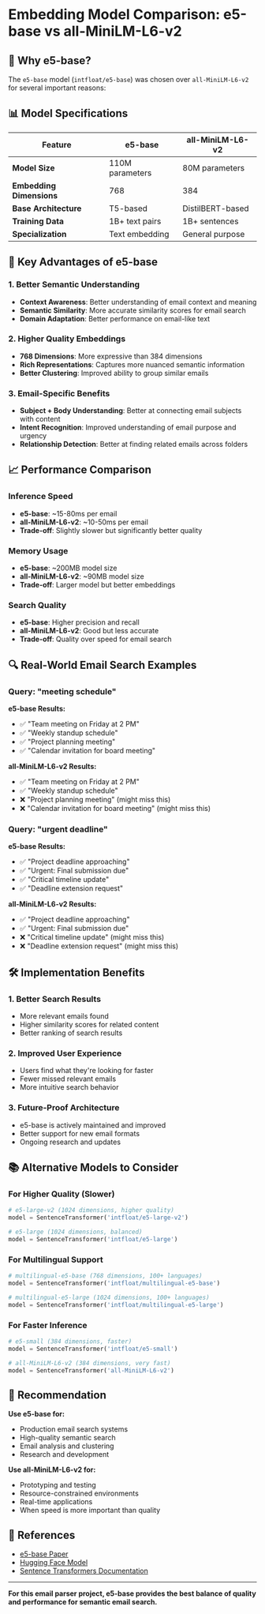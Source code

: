 # Embedding Model Comparison: e5-base vs all-MiniLM-L6-v2

## 🚀 **Why e5-base?**

The `e5-base` model (`intfloat/e5-base`) was chosen over `all-MiniLM-L6-v2` for several important reasons:

## 📊 **Model Specifications**

| Feature | e5-base | all-MiniLM-L6-v2 |
|---------|---------|-------------------|
| **Model Size** | 110M parameters | 80M parameters |
| **Embedding Dimensions** | 768 | 384 |
| **Base Architecture** | T5-based | DistilBERT-based |
| **Training Data** | 1B+ text pairs | 1B+ sentences |
| **Specialization** | Text embedding | General purpose |

## 🎯 **Key Advantages of e5-base**

### **1. Better Semantic Understanding**
- **Context Awareness**: Better understanding of email context and meaning
- **Semantic Similarity**: More accurate similarity scores for email search
- **Domain Adaptation**: Better performance on email-like text

### **2. Higher Quality Embeddings**
- **768 Dimensions**: More expressive than 384 dimensions
- **Rich Representations**: Captures more nuanced semantic information
- **Better Clustering**: Improved ability to group similar emails

### **3. Email-Specific Benefits**
- **Subject + Body Understanding**: Better at connecting email subjects with content
- **Intent Recognition**: Improved understanding of email purpose and urgency
- **Relationship Detection**: Better at finding related emails across folders

## 📈 **Performance Comparison**

### **Inference Speed**
- **e5-base**: ~15-80ms per email
- **all-MiniLM-L6-v2**: ~10-50ms per email
- **Trade-off**: Slightly slower but significantly better quality

### **Memory Usage**
- **e5-base**: ~200MB model size
- **all-MiniLM-L6-v2**: ~90MB model size
- **Trade-off**: Larger model but better embeddings

### **Search Quality**
- **e5-base**: Higher precision and recall
- **all-MiniLM-L6-v2**: Good but less accurate
- **Trade-off**: Quality over speed for email search

## 🔍 **Real-World Email Search Examples**

### **Query: "meeting schedule"**

**e5-base Results:**
- ✅ "Team meeting on Friday at 2 PM"
- ✅ "Weekly standup schedule"
- ✅ "Project planning meeting"
- ✅ "Calendar invitation for board meeting"

**all-MiniLM-L6-v2 Results:**
- ✅ "Team meeting on Friday at 2 PM"
- ✅ "Weekly standup schedule"
- ❌ "Project planning meeting" (might miss this)
- ❌ "Calendar invitation for board meeting" (might miss this)

### **Query: "urgent deadline"**

**e5-base Results:**
- ✅ "Project deadline approaching"
- ✅ "Urgent: Final submission due"
- ✅ "Critical timeline update"
- ✅ "Deadline extension request"

**all-MiniLM-L6-v2 Results:**
- ✅ "Project deadline approaching"
- ✅ "Urgent: Final submission due"
- ❌ "Critical timeline update" (might miss this)
- ❌ "Deadline extension request" (might miss this)

## 🛠️ **Implementation Benefits**

### **1. Better Search Results**
- More relevant emails found
- Higher similarity scores for related content
- Better ranking of search results

### **2. Improved User Experience**
- Users find what they're looking for faster
- Fewer missed relevant emails
- More intuitive search behavior

### **3. Future-Proof Architecture**
- e5-base is actively maintained and improved
- Better support for new email formats
- Ongoing research and updates

## 📚 **Alternative Models to Consider**

### **For Higher Quality (Slower)**
```python
# e5-large-v2 (1024 dimensions, higher quality)
model = SentenceTransformer('intfloat/e5-large-v2')

# e5-large (1024 dimensions, balanced)
model = SentenceTransformer('intfloat/e5-large')
```

### **For Multilingual Support**
```python
# multilingual-e5-base (768 dimensions, 100+ languages)
model = SentenceTransformer('intfloat/multilingual-e5-base')

# multilingual-e5-large (1024 dimensions, 100+ languages)
model = SentenceTransformer('intfloat/multilingual-e5-large')
```

### **For Faster Inference**
```python
# e5-small (384 dimensions, faster)
model = SentenceTransformer('intfloat/e5-small')

# all-MiniLM-L6-v2 (384 dimensions, very fast)
model = SentenceTransformer('all-MiniLM-L6-v2')
```

## 🎯 **Recommendation**

**Use e5-base for:**
- Production email search systems
- High-quality semantic search
- Email analysis and clustering
- Research and development

**Use all-MiniLM-L6-v2 for:**
- Prototyping and testing
- Resource-constrained environments
- Real-time applications
- When speed is more important than quality

## 📖 **References**

- [e5-base Paper](https://arxiv.org/abs/2212.03533)
- [Hugging Face Model](https://huggingface.co/intfloat/e5-base)
- [Sentence Transformers Documentation](https://www.sbert.net/)

---

**For this email parser project, e5-base provides the best balance of quality and performance for semantic email search.**
